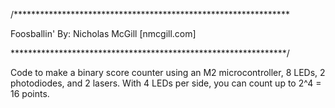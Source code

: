 /***************************************************************

Foosballin' 
By: Nicholas McGill [nmcgill.com]

***************************************************************/

Code to make a binary score counter using an M2 microcontroller,
8 LEDs, 2 photodiodes, and 2 lasers.
With 4 LEDs per side, you can count up to 2^4 = 16 points.
